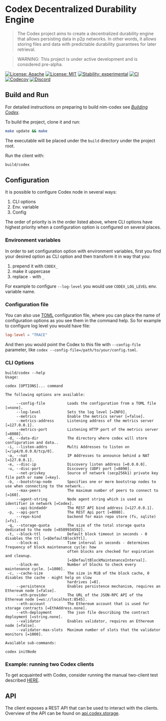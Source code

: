 # Codex Decentralized Durability Engine

> The Codex project aims to create a decentralized durability engine that allows persisting data in p2p networks. In other words, it allows storing files and data with predictable durability guarantees for later retrieval.

> WARNING: This project is under active development and is considered pre-alpha.

[![License: Apache](https://img.shields.io/badge/License-Apache%202.0-blue.svg)](https://opensource.org/licenses/Apache-2.0)
[![License: MIT](https://img.shields.io/badge/License-MIT-blue.svg)](https://opensource.org/licenses/MIT)
[![Stability: experimental](https://img.shields.io/badge/stability-experimental-orange.svg)](#stability)
[![CI](https://github.com/status-im/nim-codex/actions/workflows/ci.yml/badge.svg?branch=main)](https://github.com/status-im/nim-codex/actions?query=workflow%3ACI+branch%3Amain)
[![Codecov](https://codecov.io/gh/status-im/nim-codex/branch/main/graph/badge.svg?token=XFmCyPSNzW)](https://codecov.io/gh/status-im/nim-codex)
[![Discord](https://img.shields.io/discord/895609329053474826)](https://discord.gg/CaJTh24ddQ)


## Build and Run

For detailed instructions on preparing to build nim-codex see [*Building Codex*](BUILDING.md).

To build the project, clone it and run:

```bash
make update && make
```

The executable will be placed under the `build` directory under the project root.

Run the client with:

```bash
build/codex
```
## Configuration

It is possible to configure Codex node in several ways:
 1. CLI options
 2. Env. variable
 3. Config

The order of priority is in the order listed above, where CLI options have highest priority when a configuration
option is configured on several places.

### Environment variables

In order to set configuration option with environment variables, first you find your desired option as CLI option
and then transform it in way that you:

 1. prepend it with `CODEX_`
 2. make it uppercase
 3. replace `-` with `_`

For example to configure `--log-level` you would use `CODEX_LOG_LEVEL` env. variable name.

### Configuration file

You can also use [TOML](https://toml.io/en/) configuration file, where you can place the name of configuration options
as you see them in the command help. So for example to configure log level you would have file:

```toml
log-level = "TRACE"
```

And then you would point the Codex to this file with `--config-file` parameter, like `codex --config-file=/path/to/your/config.toml`.

### CLI Options

```
build/codex --help
Usage:

codex [OPTIONS]... command

The following options are available:

     --config-file          Loads the configuration from a TOML file [=none].
     --log-level            Sets the log level [=INFO].
     --metrics              Enable the metrics server [=false].
     --metrics-address      Listening address of the metrics server [=127.0.0.1].
     --metrics-port         Listening HTTP port of the metrics server [=8008].
 -d, --data-dir             The directory where codex will store configuration and data..
 -i, --listen-addrs         Multi Addresses to listen on [=/ip4/0.0.0.0/tcp/0].
 -a, --nat                  IP Addresses to announce behind a NAT [=127.0.0.1].
 -e, --disc-ip              Discovery listen address [=0.0.0.0].
 -u, --disc-port            Discovery (UDP) port [=8090].
     --net-privkey          Source of network (secp256k1) private key file path or name [=key].
 -b, --bootstrap-node       Specifies one or more bootstrap nodes to use when connecting to the network..
     --max-peers            The maximum number of peers to connect to [=160].
     --agent-string         Node agent string which is used as identifier in network [=Codex].
     --api-bindaddr         The REST API bind address [=127.0.0.1].
 -p, --api-port             The REST Api port [=8080].
     --repo-kind            backend for main repo store (fs, sqlite) [=fs].
 -q, --storage-quota        The size of the total storage quota dedicated to the node [=8589934592].
 -t, --block-ttl            Default block timeout in seconds - 0 disables the ttl [=$DefaultBlockTtl].
     --block-mi             Time interval in seconds - determines frequency of block maintenance cycle: how
                            often blocks are checked for expiration and cleanup.
                            [=$DefaultBlockMaintenanceInterval].
     --block-mn             Number of blocks to check every maintenance cycle. [=1000].
 -c, --cache-size           The size in MiB of the block cache, 0 disables the cache - might help on slow
                            hardrives [=0].
     --persistence          Enables persistence mechanism, requires an Ethereum node [=false].
     --eth-provider         The URL of the JSON-RPC API of the Ethereum node [=ws://localhost:8545].
     --eth-account          The Ethereum account that is used for storage contracts [=EthAddress.none].
     --eth-deployment       The json file describing the contract deployment [=string.none].
     --validator            Enables validator, requires an Ethereum node [=false].
     --validator-max-slots  Maximum number of slots that the validator monitors [=1000].

Available sub-commands:

codex initNode
```

### Example: running two Codex clients

To get acquainted with Codex, consider running the manual two-client test described [HERE](docs/TWOCLIENTTEST.md).

## API

The client exposes a REST API that can be used to interact with the clients. Overview of the API can be found on [api.codex.storage](https://api.codex.storage).
